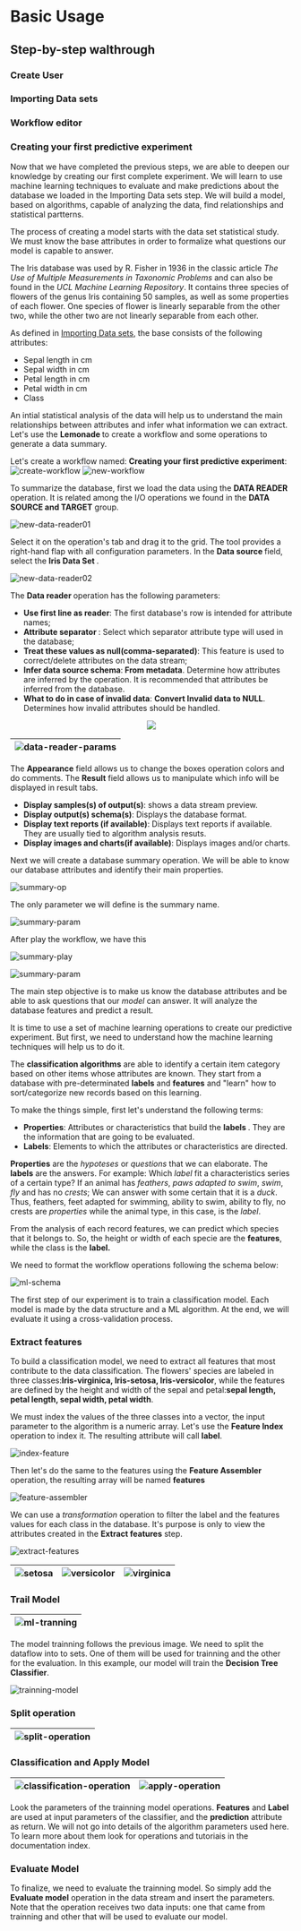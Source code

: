 # Basic Usage

## Step-by-step walthrough

### Create User

### Importing Data sets

### Workflow editor

### Creating your first predictive experiment

Now that we have completed the previous steps, we are able to deepen our
knowledge by creating our first complete experiment. We will learn to use
machine learning techniques to evaluate and make predictions about the database
we loaded in the Importing Data sets step. We will build a model, based on algorithms, capable of analyzing the data, find
relationships and statistical partterns.

The process of creating a model starts with the data set statistical study. We
must know the base attributes in order to formalize what questions our model is
capable to answer.

The Iris database was used by R. Fisher in 1936 in the classic article <i> The
Use of Multiple Measurements in Taxonomic Problems</i> and can also be found in
the <i>UCL Machine Learning Repository</i>. It contains three species of
flowers of the genus Iris containing 50 samples, as well as some properties of
each flower. One species of flower is linearly separable from the other two,
while the other two are not linearly separable from each other.

As defined in [Importing Data sets](#importing-data-sets), the base consists of
the following attributes:
  * Sepal length in cm
  * Sepal width in cm
  * Petal length in cm
  * Petal width in cm
  * Class

An intial statistical analysis of the data will help us to understand the main
relationships between attributes and infer what information we can extract.
Let's use the <b> Lemonade </b> to create a workflow and some operations to
generate a data summary.

Let's create a workflow named: <b>Creating your first predictive
experiment</b>:
![create-workflow](/img/basic_usage/creating_1_predictive_final.png)
![new-workflow](/img/basic_usage/workflow_name_final.png)

To summarize the database, first we load the data using the <b>DATA READER</b>
operation. It is related among the I/O operations we found in the <b>DATA
SOURCE and TARGET</b> group.

![new-data-reader01](/img/basic_usage/cp_datareader01_final.png)

Select it on the operation's tab and drag it to the grid. The tool provides a
right-hand flap with all configuration parameters. In the <b> Data source </b>
field, select the <b> Iris Data Set </b>.

![new-data-reader02](/img/basic_usage/cp_datareader03_final.png)

The <b> Data reader </b> operation has the following parameters:

 * <b>Use first line as reader</b>: The first database's row is intended for
 attribute names;
 * <b>Attribute separator </b>: Select which separator attribute type will used
 in the database;
 * <b>Treat these values as null(comma-separated)</b>: This feature is used to
 correct/delete attributes on the data stream;
 * <b>Infer data source schema</b>:<b> From metadata</b>. Determine how
 attributes are inferred by the operation. It is recommended that attributes
 be inferred from the database.
 * <b>What to do in case of invalid data</b>: <b>Convert Invalid data to
   NULL</b>. Determines how invalid attributes should be handled.

<p align="center">
  <img src="/img/basic_usage/data_reader_attributes_final.png" >
</p>


| ![data-reader-params](/img/basic_usage/data_reader_attributes_final.png) |
| --- |


The <b>Appearance</b> field allows us to change the boxes operation colors and
do comments. The <b>Result</b> field allows us to manipulate which info will be
displayed in result tabs.
  * <b>Display samples(s) of output(s)</b>: shows a data stream preview.
  * <b>Display output(s) schema(s)</b>: Displays the database format.
  * <b>Display text reports (if available)</b>: Displays text reports if
  available. They are usually tied to algorithm analysis resuts.
  * <b>Display images and charts(if available)</b>: Displays images and/or
  charts.

Next we will create a database summary operation. We will be able to know
our database attributes and identify their main properties.

![summary-op](/img/basic_usage/summary_op_final.png)

The only parameter we will define is the summary name.

![summary-param](/img/basic_usage/summary_p_final.png)

After play the workflow, we have this

![summary-play](/img/basic_usage/summary_play_final.png)

![summary-param](/img/basic_usage/summary_table_final.png)

The main step objective is to make us know the database attributes and be able
to ask questions that our <i>model</i> can answer. It will analyze the database
features and predict a result.

It is time to use a set of machine learning operations to create our
predictive experiment. But first, we need to understand how the machine
learning techniques will help us to do it.

The <b>classification algorithms</b> are able to identify a certain item
category based on other items whose attributes are known. They start from
a database with pre-determinated <b>labels</b> and <b>features</b> and
"learn" how to sort/categorize new records based on this learning.

To make the things simple, first let's understand the following terms:
  * <b>Properties</b>: Attributes or characteristics that build the <b>labels
  </b>. They are the information that are going to be evaluated.
  * <b>Labels</b>: Elements to which the attributes or characteristics are
  directed.

<b>Properties</b> are the <i>hypoteses</i> or <i>questions</i> that we can
elaborate. The <b>labels</b> are the answers. For example: Which <i>label</i>
fit a characteristics series of a certain type? If an animal has <i>feathers</i>,
<i>paws adapted to swim</i>, <i>swim</i>, <i>fly</i> and has no <i>crests</i>;
We can answer with some certain that it is a <i>duck</i>.
Thus, feathers, feet adapted for swimming, ability to swim, ability to fly, no
crests are <i>properties</i> while the animal type, in this case, is the
<i>label</i>.

From the analysis of each record features, we can predict which species that it
belongs to. So, the height or width of each specie are the <b>features</b>,
while the class is the <b>label.</b>

We need to format the workflow operations following the schema below:

![ml-schema](/img/basic_usage/spark_ml_schema.png)

The first step of our experiment is to train a classification model. Each
model is made by the data structure and a ML algorithm. At the end, we will
evaluate it using a cross-validation process.

### Extract features
To build a classification model, we need to extract all features that most
contribute to the data classification.
The flowers' species are labeled in three classes:<b>Iris-virginica,
Iris-setosa, Iris-versicolor</b>, while the features are defined by the
height and width of the sepal and petal:<b>sepal length, petal length, sepal
width, petal width</b>.

We must index the values of the three classes into a vector, the input
parameter to the algorithm is a numeric array. Let's use the <b>Feature
Index</b> operation to index it. The resulting attribute will call
<b>label</b>.

![index-feature](/img/basic_usage/index_feature.png)

Then let's do the same to the features using the <b> Feature Assembler</b>
operation, the resulting array will be named <b>features</b>

![feature-assembler](/img/basic_usage/feature_assembler_parameters.png)

We can use a <i>transformation</i> operation to filter the label and
the features values for each class in the database. It's purpose is only
to view the attributes created in the <b>Extract features</b> step.

![extract-features](/img/basic_usage/extract_features.png)

| ![setosa](/img/basic_usage/iris_setosa_extfeat_sample.png) | ![versicolor](/img/basic_usage/iris_versicolor_extfeat_sample.png) | ![virginica](/img/basic_usage/iris_virginica_extfeat_sample.png) |
| --- | --- | --- |

### Trail Model

| ![ml-tranning](/img/basic_usage/ml_trainning.png) |
| --- |

The model trainning follows the previous image. We need to split the dataflow
into to sets. One of them will be used for trainning and the other for the
evaluation. In this example, our model will train the <b>Decision Tree
Classifier</b>.

![trainning-model](/img/basic_usage/training_model.png)

### Split operation

| ![split-operation](/img/basic_usage/split_params.png) |
| --- |

### Classification and Apply Model

| ![classification-operation](/img/basic_usage/classification_params.png) | ![apply-operation](/img/basic_usage/apply_params.png) |
| --- | --- |

Look the parameters of the trainning model operations. <b>Features</b> and
<b>Label</b> are used at input parameters of the classifier, and the <b>
prediction</b> attribute as return. We will not go into details of the
algorithm parameters used here. To learn more about them look for operations
and tutoriais in the documentation index.

### Evaluate Model

To finalize, we need to evaluate the trainning model. So simply add the <b>
Evaluate model</b> operation in the data stream and insert the parameters. Note
that the operation receives two data inputs: one that came from trainning and
other that will be used to evaluate our model.


